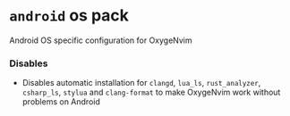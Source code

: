 # `android` os pack

Android OS specific configuration for OxygeNvim

### Disables

- Disables automatic installation for `clangd`, `lua_ls`, `rust_analyzer`, `csharp_ls`, `stylua` and `clang-format` to make OxygeNvim work without problems on Android
